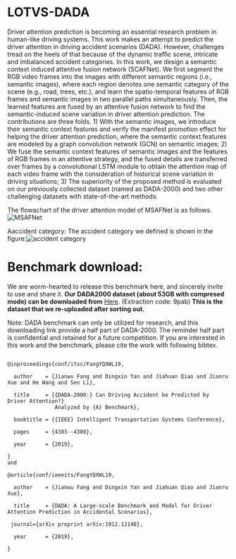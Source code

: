 # LOTVS-DADA
Driver attention prediction is becoming an essential research problem in human-like driving systems. This work makes an attempt to predict the driver attention in driving accident scenarios (DADA). However, challenges tread on the heels of that because of the dynamic traffic scene, intricate and imbalanced accident categories. In this work, we design a semantic context induced attentive fusion network (SCAFNet). We first segment the RGB video frames into the images with different semantic regions (i.e., semantic images), where each region denotes one semantic category of the scene (e.g., road, trees, etc.), and learn the spatio-temporal features of RGB frames and semantic images in two parallel paths simultaneously. Then, the learned features are fused by an attentive fusion network to find the semantic-induced scene variation in driver attention prediction. The contributions are three folds. 1) With the semantic images, we introduce their semantic context features and verify the manifest promotion effect for helping the driver attention prediction, where the semantic context features are modeled by a graph convolution network (GCN) on semantic images; 2) We fuse the semantic context features of semantic images and the features of RGB frames in an attentive strategy, and the fused details are transferred over frames by a convolutional LSTM module to obtain the attention map of each video frame with the consideration of historical scene variation in driving situations; 3) The superiority of the proposed method is evaluated on our previously collected dataset (named as DADA-2000) and two other challenging datasets with state-of-the-art methods. 

The flowachart of the driver attention model of MSAFNet is as follows.![MSAFNet](https://github.com/JWFangit/LOTVS-DADA/blob/master/DADA_accident_categories/MSAFNet.jpg)


Aaccident category: The accident category we defined is shown in the figure:![accident category](https://github.com/JWFangit/LOTVS-DADA/blob/master/DADA_accident_categories/accident%20classification.jpg)


# Benchmark download:
We are worm-hearted to release this benchmark here, and sincerely invite to use and share it. **Our DADA2000 dataset (about 53GB with compresed mode) can be downloaded from** [Here](https://pan.baidu.com/s/1RfNjeW0Rjj6R4N7beSTYrA). (Extraction code: 9pab) **This is the dataset that we re-uploaded after sorting out.**


Note: DADA benchmark can only be utilized for research, and this downloading link provide a half part of DADA-2000. The reminder half part is confidential and retained for a future competition. If you are interested in this work and the benchmark, please cite the work with following bibtex.
```

@inproceedings{conf/itsc/FangYQXWL19,

  author    = {Jianwu Fang and Dingxin Yan and Jiahuan Qiao and Jianru Xue and He Wang and Sen Li},
  
  title     = {{DADA-2000:} Can Driving Accident be Predicted by Driver Attention?}
               Analyzed by {A} Benchmark},
               
  booktitle = {{IEEE} Intelligent Transportation Systems Conference},
  
  pages     = {4303--4309},
  
  year      = {2019},
  
}
and

@article{conf/ieeeits/FangYQXWL19,

  author    = {Jianwu Fang and Dingxin Yan and Jiahuan Qiao and Jianru Xue},
  
  title     = {DADA: A Large-scale Benchmark and Model for Driver Attention Prediction in Accidental Scenarios},
  
 journal={arXiv preprint arXiv:1912.12148},
 
  year      = {2019},
  
}
```
